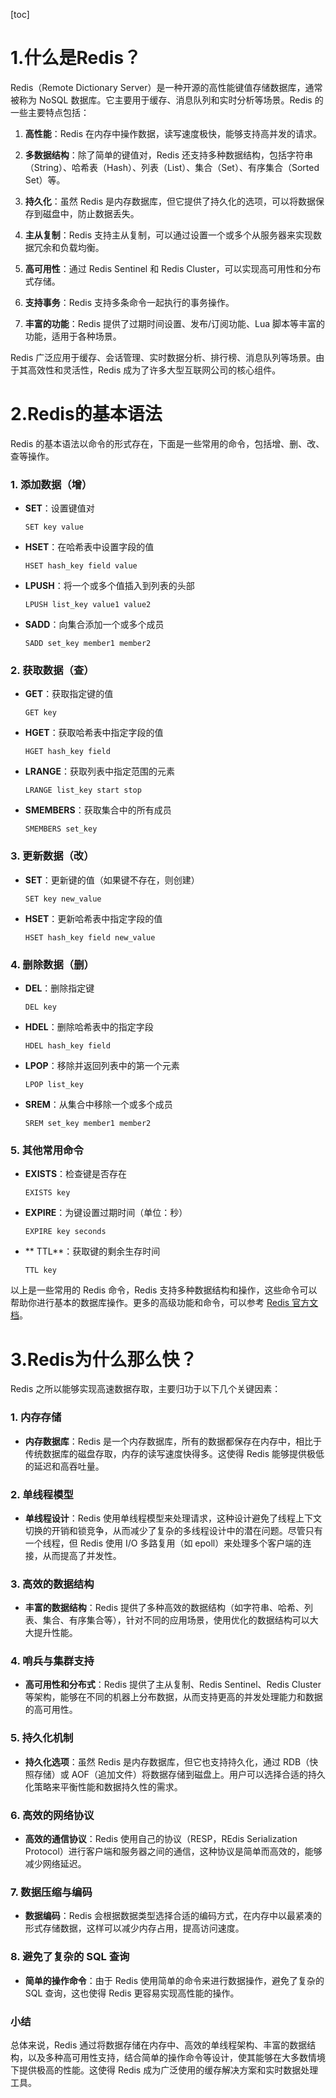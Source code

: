 [toc]
# 1.什么是Redis？
Redis（Remote Dictionary Server）是一种开源的高性能键值存储数据库，通常被称为 NoSQL 数据库。它主要用于缓存、消息队列和实时分析等场景。Redis 的一些主要特点包括：

1. **高性能**：Redis 在内存中操作数据，读写速度极快，能够支持高并发的请求。

2. **多数据结构**：除了简单的键值对，Redis 还支持多种数据结构，包括字符串（String）、哈希表（Hash）、列表（List）、集合（Set）、有序集合（Sorted Set）等。

3. **持久化**：虽然 Redis 是内存数据库，但它提供了持久化的选项，可以将数据保存到磁盘中，防止数据丢失。

4. **主从复制**：Redis 支持主从复制，可以通过设置一个或多个从服务器来实现数据冗余和负载均衡。

5. **高可用性**：通过 Redis Sentinel 和 Redis Cluster，可以实现高可用性和分布式存储。

6. **支持事务**：Redis 支持多条命令一起执行的事务操作。

7. **丰富的功能**：Redis 提供了过期时间设置、发布/订阅功能、Lua 脚本等丰富的功能，适用于各种场景。

Redis 广泛应用于缓存、会话管理、实时数据分析、排行榜、消息队列等场景。由于其高效性和灵活性，Redis 成为了许多大型互联网公司的核心组件。

# 2.Redis的基本语法
Redis 的基本语法以命令的形式存在，下面是一些常用的命令，包括增、删、改、查等操作。

### 1. 添加数据（增）

- **SET**：设置键值对
  ```plaintext
  SET key value
  ```

- **HSET**：在哈希表中设置字段的值
  ```plaintext
  HSET hash_key field value
  ```

- **LPUSH**：将一个或多个值插入到列表的头部
  ```plaintext
  LPUSH list_key value1 value2
  ```

- **SADD**：向集合添加一个或多个成员
  ```plaintext
  SADD set_key member1 member2
  ```

### 2. 获取数据（查）

- **GET**：获取指定键的值
  ```plaintext
  GET key
  ```

- **HGET**：获取哈希表中指定字段的值
  ```plaintext
  HGET hash_key field
  ```

- **LRANGE**：获取列表中指定范围的元素
  ```plaintext
  LRANGE list_key start stop
  ```

- **SMEMBERS**：获取集合中的所有成员
  ```plaintext
  SMEMBERS set_key
  ```

### 3. 更新数据（改）

- **SET**：更新键的值（如果键不存在，则创建）
  ```plaintext
  SET key new_value
  ```

- **HSET**：更新哈希表中指定字段的值
  ```plaintext
  HSET hash_key field new_value
  ```

### 4. 删除数据（删）

- **DEL**：删除指定键
  ```plaintext
  DEL key
  ```

- **HDEL**：删除哈希表中的指定字段
  ```plaintext
  HDEL hash_key field
  ```

- **LPOP**：移除并返回列表中的第一个元素
  ```plaintext
  LPOP list_key
  ```

- **SREM**：从集合中移除一个或多个成员
  ```plaintext
  SREM set_key member1 member2
  ```

### 5. 其他常用命令

- **EXISTS**：检查键是否存在
  ```plaintext
  EXISTS key
  ```

- **EXPIRE**：为键设置过期时间（单位：秒）
  ```plaintext
  EXPIRE key seconds
  ```

- ** TTL**：获取键的剩余生存时间
  ```plaintext
  TTL key
  ```

以上是一些常用的 Redis 命令，Redis 支持多种数据结构和操作，这些命令可以帮助你进行基本的数据库操作。更多的高级功能和命令，可以参考 [Redis 官方文档](https://redis.io/documentation)。

# 3.Redis为什么那么快？
Redis 之所以能够实现高速数据存取，主要归功于以下几个关键因素：

### 1. 内存存储

- **内存数据库**：Redis 是一个内存数据库，所有的数据都保存在内存中，相比于传统数据库的磁盘存取，内存的读写速度快得多。这使得 Redis 能够提供极低的延迟和高吞吐量。

### 2. 单线程模型

- **单线程设计**：Redis 使用单线程模型来处理请求，这种设计避免了线程上下文切换的开销和锁竞争，从而减少了复杂的多线程设计中的潜在问题。尽管只有一个线程，但 Redis 使用 I/O 多路复用（如 epoll）来处理多个客户端的连接，从而提高了并发性。

### 3. 高效的数据结构

- **丰富的数据结构**：Redis 提供了多种高效的数据结构（如字符串、哈希、列表、集合、有序集合等），针对不同的应用场景，使用优化的数据结构可以大大提升性能。

### 4. 哨兵与集群支持

- **高可用性和分布式**：Redis 提供了主从复制、Redis Sentinel、Redis Cluster 等架构，能够在不同的机器上分布数据，从而支持更高的并发处理能力和数据的高可用性。

### 5. 持久化机制

- **持久化选项**：虽然 Redis 是内存数据库，但它也支持持久化，通过 RDB（快照存储）或 AOF（追加文件）将数据存储到磁盘上。用户可以选择合适的持久化策略来平衡性能和数据持久性的需求。

### 6. 高效的网络协议

- **高效的通信协议**：Redis 使用自己的协议（RESP，REdis Serialization Protocol）进行客户端和服务器之间的通信，这种协议是简单而高效的，能够减少网络延迟。

### 7. 数据压缩与编码

- **数据编码**：Redis 会根据数据类型选择合适的编码方式，在内存中以最紧凑的形式存储数据，这样可以减少内存占用，提高访问速度。

### 8. 避免了复杂的 SQL 查询

- **简单的操作命令**：由于 Redis 使用简单的命令来进行数据操作，避免了复杂的 SQL 查询，这也使得 Redis 更容易实现高性能的操作。

### 小结

总体来说，Redis 通过将数据存储在内存中、高效的单线程架构、丰富的数据结构，以及多种高可用性支持，结合简单的操作命令等设计，使其能够在大多数情境下提供极高的性能。这使得 Redis 成为广泛使用的缓存解决方案和实时数据处理工具。
